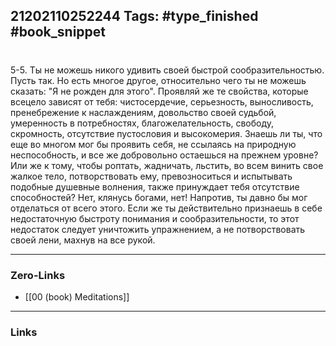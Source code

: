 21202110252244
Tags: #type_finished #book_snippet 
---
# 

 5-5. Ты не можешь никого удивить своей быстрой сообразительностью. Пусть так. Но есть многое другое, относительно чего ты не можешь сказать: "Я не рожден для этого". Проявляй же те свойства, которые всецело зависят от тебя: чистосердечие, серьезность, выносливость, пренебрежение к наслаждениям, довольство своей судьбой, умеренность в потребностях, благожелательность, свободу, скромность, отсутствие пустословия и высокомерия. Знаешь ли ты, что еще во многом мог бы проявить себя, не ссылаясь на природную неспособность, и все же добровольно остаешься на прежнем уровне? Или же к тому, чтобы роптать, жадничать, льстить, во всем винить свое жалкое тело, потворствовать ему, превозноситься и испытывать подобные душевные волнения, также принуждает тебя отсутствие способностей? Нет, клянусь богами, нет! Напротив, ты давно бы мог отделаться от всего этого. Если же ты действительно признаешь в себе недостаточную быстроту понимания и сообразительности, то этот недостаток следует уничтожить упражнением, а не потворствовать своей лени, махнув на все рукой. 

---
### Zero-Links
 - [[00 (book) Meditations]]
---
### Links
